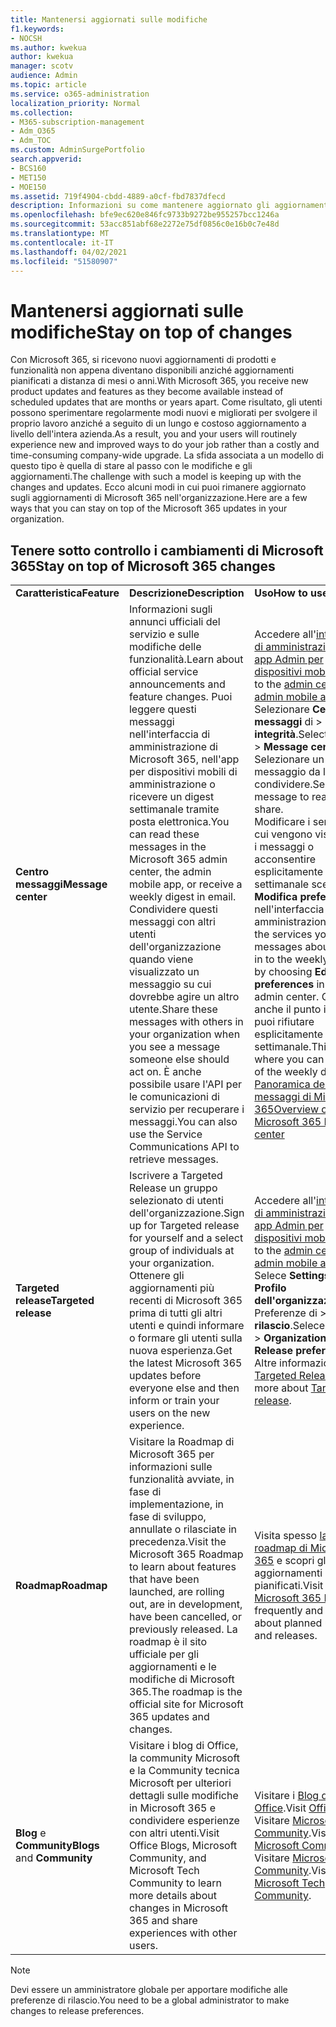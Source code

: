 ```yaml
---
title: Mantenersi aggiornati sulle modifiche
f1.keywords:
- NOCSH
ms.author: kwekua
author: kwekua
manager: scotv
audience: Admin
ms.topic: article
ms.service: o365-administration
localization_priority: Normal
ms.collection:
- M365-subscription-management
- Adm_O365
- Adm_TOC
ms.custom: AdminSurgePortfolio
search.appverid:
- BCS160
- MET150
- MOE150
ms.assetid: 719f4904-cbdd-4889-a0cf-fbd7837dfecd
description: Informazioni su come mantenere aggiornato gli aggiornamenti di Microsoft 365 tramite Centro messaggi, Rilascio mirato, Roadmap e Blog e community.
ms.openlocfilehash: bfe9ec620e846fc9733b9272be955257bcc1246a
ms.sourcegitcommit: 53acc851abf68e2272e75df0856c0e16b0c7e48d
ms.translationtype: MT
ms.contentlocale: it-IT
ms.lasthandoff: 04/02/2021
ms.locfileid: "51580907"
---
```

# <a name="stay-on-top-of-changes"></a><span data-ttu-id="129d1-103">Mantenersi aggiornati sulle modifiche</span><span class="sxs-lookup"><span data-stu-id="129d1-103">Stay on top of changes</span></span>

<span data-ttu-id="129d1-104">Con Microsoft 365, si ricevono nuovi aggiornamenti di prodotti e funzionalità non appena diventano disponibili anziché aggiornamenti pianificati a distanza di mesi o anni.</span><span class="sxs-lookup"><span data-stu-id="129d1-104">With Microsoft 365, you receive new product updates and features as they become available instead of scheduled updates that are months or years apart.</span></span> <span data-ttu-id="129d1-105">Come risultato, gli utenti possono sperimentare regolarmente modi nuovi e migliorati per svolgere il proprio lavoro anziché a seguito di un lungo e costoso aggiornamento a livello dell'intera azienda.</span><span class="sxs-lookup"><span data-stu-id="129d1-105">As a result, you and your users will routinely experience new and improved ways to do your job rather than a costly and time-consuming company-wide upgrade.</span></span> <span data-ttu-id="129d1-106">La sfida associata a un modello di questo tipo è quella di stare al passo con le modifiche e gli aggiornamenti.</span><span class="sxs-lookup"><span data-stu-id="129d1-106">The challenge with such a model is keeping up with the changes and updates.</span></span> <span data-ttu-id="129d1-107">Ecco alcuni modi in cui puoi rimanere aggiornato sugli aggiornamenti di Microsoft 365 nell'organizzazione.</span><span class="sxs-lookup"><span data-stu-id="129d1-107">Here are a few ways that you can stay on top of the Microsoft 365 updates in your organization.</span></span>

## <a name="stay-on-top-of-microsoft-365-changes"></a><span data-ttu-id="129d1-108">Tenere sotto controllo i cambiamenti di Microsoft 365</span><span class="sxs-lookup"><span data-stu-id="129d1-108">Stay on top of Microsoft 365 changes</span></span>

||||
|:-----|:-----|:-----|
|<span data-ttu-id="129d1-109">**Caratteristica**</span><span class="sxs-lookup"><span data-stu-id="129d1-109">**Feature**</span></span> <br/> |<span data-ttu-id="129d1-110">**Descrizione**</span><span class="sxs-lookup"><span data-stu-id="129d1-110">**Description**</span></span> <br/> |<span data-ttu-id="129d1-111">**Uso**</span><span class="sxs-lookup"><span data-stu-id="129d1-111">**How to use**</span></span> <br/> |
|<span data-ttu-id="129d1-112">**Centro messaggi**</span><span class="sxs-lookup"><span data-stu-id="129d1-112">**Message center**</span></span> <br/> |<span data-ttu-id="129d1-113">Informazioni sugli annunci ufficiali del servizio e sulle modifiche delle funzionalità.</span><span class="sxs-lookup"><span data-stu-id="129d1-113">Learn about official service announcements and feature changes.</span></span> <span data-ttu-id="129d1-114">Puoi leggere questi messaggi nell'interfaccia di amministrazione di Microsoft 365, nell'app per dispositivi mobili di amministrazione o ricevere un digest settimanale tramite posta elettronica.</span><span class="sxs-lookup"><span data-stu-id="129d1-114">You can read these messages in the Microsoft 365 admin center, the admin mobile app, or receive a weekly digest in email.</span></span> <span data-ttu-id="129d1-115">Condividere questi messaggi con altri utenti dell'organizzazione quando viene visualizzato un messaggio su cui dovrebbe agire un altro utente.</span><span class="sxs-lookup"><span data-stu-id="129d1-115">Share these messages with others in your organization when you see a message someone else should act on.</span></span> <span data-ttu-id="129d1-116">È anche possibile usare l'API per le comunicazioni di servizio per recuperare i messaggi.</span><span class="sxs-lookup"><span data-stu-id="129d1-116">You can also use the Service Communications API to retrieve messages.</span></span>  <br/> |<span data-ttu-id="129d1-117">Accedere all'[interfaccia di amministrazione](../admin-overview/about-the-admin-center.md) o all' [app Admin per dispositivi mobili](../admin-overview/admin-mobile-app.md).</span><span class="sxs-lookup"><span data-stu-id="129d1-117">Sign in to the [admin center](../admin-overview/about-the-admin-center.md) or [admin mobile app](../admin-overview/admin-mobile-app.md).</span></span> <span data-ttu-id="129d1-118">Selezionare **Centro messaggi** di \> **integrità**.</span><span class="sxs-lookup"><span data-stu-id="129d1-118">Select **Health** \> **Message center**.</span></span> <span data-ttu-id="129d1-119">Selezionare un messaggio da leggere o condividere.</span><span class="sxs-lookup"><span data-stu-id="129d1-119">Select a message to read or share.</span></span>  <br/> <span data-ttu-id="129d1-120">Modificare i servizi per cui vengono visualizzati i messaggi o acconsentire esplicitamente al digest settimanale scegliendo **Modifica preferenze** nell'interfaccia di amministrazione.</span><span class="sxs-lookup"><span data-stu-id="129d1-120">Change the services you see messages about or opt-in to the weekly digest by choosing **Edit preferences** in the admin center.</span></span> <span data-ttu-id="129d1-121">Questo è anche il punto in cui puoi rifiutare esplicitamente il digest settimanale.</span><span class="sxs-lookup"><span data-stu-id="129d1-121">This is also where you can opt-out of the weekly digest.</span></span>  <br/> [<span data-ttu-id="129d1-122">Panoramica del Centro messaggi di Microsoft 365</span><span class="sxs-lookup"><span data-stu-id="129d1-122">Overview of the Microsoft 365 Message center</span></span>](message-center.md) <br/> |
|<span data-ttu-id="129d1-123">**Targeted release**</span><span class="sxs-lookup"><span data-stu-id="129d1-123">**Targeted release**</span></span> <br/> |<span data-ttu-id="129d1-124">Iscrivere a Targeted Release un gruppo selezionato di utenti dell'organizzazione.</span><span class="sxs-lookup"><span data-stu-id="129d1-124">Sign up for Targeted release for yourself and a select group of individuals at your organization.</span></span> <span data-ttu-id="129d1-125">Ottenere gli aggiornamenti più recenti di Microsoft 365 prima di tutti gli altri utenti e quindi informare o formare gli utenti sulla nuova esperienza.</span><span class="sxs-lookup"><span data-stu-id="129d1-125">Get the latest Microsoft 365 updates before everyone else and then inform or train your users on the new experience.</span></span>  <br/> |<span data-ttu-id="129d1-126">Accedere all'[interfaccia di amministrazione](../admin-overview/about-the-admin-center.md) o all' [app Admin per dispositivi mobili](../admin-overview/admin-mobile-app.md).</span><span class="sxs-lookup"><span data-stu-id="129d1-126">Sign in to the [admin center](../admin-overview/about-the-admin-center.md) or [admin mobile app](../admin-overview/admin-mobile-app.md).</span></span> <span data-ttu-id="129d1-127">Selece **Settings** \> **Profilo dell'organizzazione** Preferenze di \> **rilascio**.</span><span class="sxs-lookup"><span data-stu-id="129d1-127">Selece **Settings** \> **Organization profile** \> **Release preferences**.</span></span> <span data-ttu-id="129d1-128">Altre informazioni su [Targeted Release](release-options-in-office-365.md).</span><span class="sxs-lookup"><span data-stu-id="129d1-128">Learn more about [Targeted release](release-options-in-office-365.md).</span></span>  <br/> |
|<span data-ttu-id="129d1-129">**Roadmap**</span><span class="sxs-lookup"><span data-stu-id="129d1-129">**Roadmap**</span></span> <br/> |<span data-ttu-id="129d1-130">Visitare la Roadmap di Microsoft 365 per informazioni sulle funzionalità avviate, in fase di implementazione, in fase di sviluppo, annullate o rilasciate in precedenza.</span><span class="sxs-lookup"><span data-stu-id="129d1-130">Visit the Microsoft 365 Roadmap to learn about features that have been launched, are rolling out, are in development, have been cancelled, or previously released.</span></span> <span data-ttu-id="129d1-131">La roadmap è il sito ufficiale per gli aggiornamenti e le modifiche di Microsoft 365.</span><span class="sxs-lookup"><span data-stu-id="129d1-131">The roadmap is the official site for Microsoft 365 updates and changes.</span></span>  <br/> |<span data-ttu-id="129d1-132">Visita spesso [la roadmap di Microsoft 365](https://www.microsoft.com/microsoft-365/roadmap) e scopri gli aggiornamenti e i rilasci pianificati.</span><span class="sxs-lookup"><span data-stu-id="129d1-132">Visit the [Microsoft 365 Roadmap](https://www.microsoft.com/microsoft-365/roadmap) frequently and learn about planned updates and releases.</span></span>  <br/> |
|<span data-ttu-id="129d1-133">**Blog** e **Community**</span><span class="sxs-lookup"><span data-stu-id="129d1-133">**Blogs** and **Community**</span></span> <br/> |<span data-ttu-id="129d1-134">Visitare i blog di Office, la community Microsoft e la Community tecnica Microsoft per ulteriori dettagli sulle modifiche in Microsoft 365 e condividere esperienze con altri utenti.</span><span class="sxs-lookup"><span data-stu-id="129d1-134">Visit Office Blogs, Microsoft Community, and Microsoft Tech Community to learn more details about changes in Microsoft 365 and share experiences with other users.</span></span>  <br/> |<span data-ttu-id="129d1-135">Visitare i [Blog di Office](https://www.microsoft.com/en-us/microsoft-365/blog/).</span><span class="sxs-lookup"><span data-stu-id="129d1-135">Visit [Office Blogs](https://www.microsoft.com/en-us/microsoft-365/blog/).</span></span> <span data-ttu-id="129d1-136">Visitare [Microsoft Community](https://answers.microsoft.com).</span><span class="sxs-lookup"><span data-stu-id="129d1-136">Visit [Microsoft Community](https://answers.microsoft.com).</span></span> <span data-ttu-id="129d1-137">Visitare [Microsoft Tech Community](https://techcommunity.microsoft.com).</span><span class="sxs-lookup"><span data-stu-id="129d1-137">Visit [Microsoft Tech Community](https://techcommunity.microsoft.com).</span></span>  <br/> |

> [!NOTE]
> <span data-ttu-id="129d1-138">Devi essere un amministratore globale per apportare modifiche alle preferenze di rilascio.</span><span class="sxs-lookup"><span data-stu-id="129d1-138">You need to be a global administrator to make changes to release preferences.</span></span>
